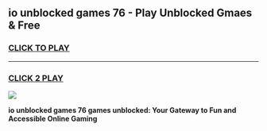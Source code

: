
## io unblocked games 76 - Play Unblocked Gmaes & Free
<h3>
<a href="https://premium.freeplayer.one?title=io_unblocked_games_76&ref=19F">CLICK TO PLAY</a></h3>
<hr>

<h3>
<a href="https://premium.freeplayer.one?title=io_unblocked_games_76&ref=19F">CLICK 2 PLAY</a>
  
</h3>

<a href="https://premium.freeplayer.one?title=io_unblocked_games_76&ref=19F/"><img src="https://clearcache.store/games.png"></a>


**io unblocked games 76 games unblocked: Your Gateway to Fun and Accessible Online Gaming**
